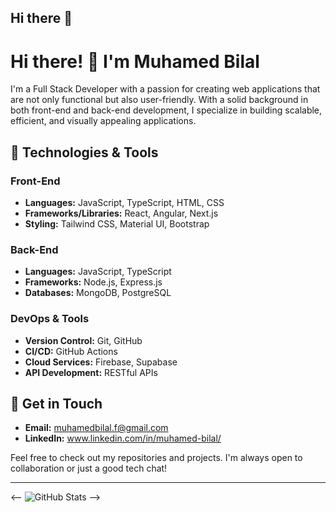 ## Hi there 👋

# Hi there! 👋 I'm Muhamed Bilal

I'm a Full Stack Developer with a passion for creating web applications that are not only functional but also user-friendly. With a solid background in both front-end and back-end development, I specialize in building scalable, efficient, and visually appealing applications.

## 🔧 Technologies & Tools

### Front-End
- **Languages:** JavaScript, TypeScript, HTML, CSS
- **Frameworks/Libraries:** React, Angular, Next.js
- **Styling:** Tailwind CSS, Material UI, Bootstrap

### Back-End
- **Languages:** JavaScript, TypeScript
- **Frameworks:** Node.js, Express.js
- **Databases:** MongoDB, PostgreSQL

### DevOps & Tools
- **Version Control:** Git, GitHub
- **CI/CD:** GitHub Actions
- **Cloud Services:** Firebase, Supabase
- **API Development:** RESTful APIs

## 💬 Get in Touch
- **Email:** muhamedbilal.f@gmail.com 
- **LinkedIn:** www.linkedin.com/in/muhamed-bilal/

Feel free to check out my repositories and projects. I'm always open to collaboration or just a good tech chat!

---

<-- ![GitHub Stats](https://github-readme-stats.vercel.app/api?username=yourusername&show_icons=true&theme=radical) -->

